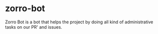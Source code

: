 # zorro-bot
Zorro Bot is a bot that helps the project by doing all kind of administrative tasks on our PR' and issues.
